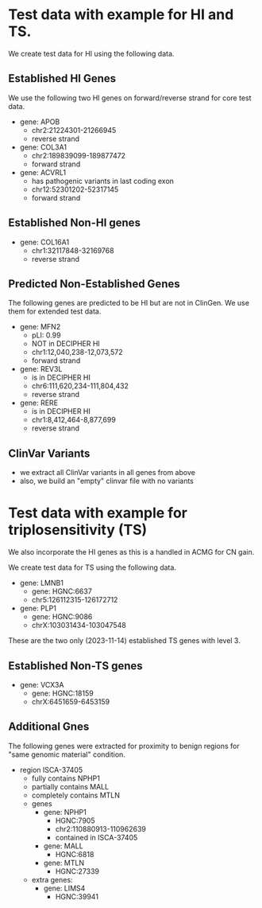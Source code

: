 # Test data with example for HI and TS.

We create test data for HI using the following data.

## Established HI Genes

We use the following two HI genes on forward/reverse strand for core test data.

- gene: APOB
    - chr2:21224301-21266945
    - reverse strand
- gene: COL3A1
    - chr2:189839099-189877472
    - forward strand
- gene: ACVRL1
    - has pathogenic variants in last coding exon
    - chr12:52301202-52317145
    - forward strand

## Established Non-HI genes

- gene: COL16A1
    - chr1:32117848-32169768
    - reverse strand

## Predicted Non-Established Genes

The following genes are predicted to be HI but are not in ClinGen.
We use them for extended test data.

- gene: MFN2
    - pLI: 0.99
    - NOT in DECIPHER HI
    - chr1:12,040,238-12,073,572
    - forward strand
- gene: REV3L
    - is in DECIPHER HI
    - chr6:111,620,234-111,804,432
    - reverse strand
- gene: RERE
    - is in DECIPHER HI
    - chr1:8,412,464-8,877,699
    - reverse strand

## ClinVar Variants

- we extract all ClinVar variants in all genes from above
- also, we build an "empty" clinvar file with no variants

# Test data with example for triplosensitivity (TS)

We also incorporate the HI genes as this is a handled in ACMG for CN gain.

We create test data for TS using the following data.

- gene: LMNB1
    - gene: HGNC:6637
    - chr5:126112315-126172712
- gene: PLP1
    - gene: HGNC:9086
    - chrX:103031434-103047548

These are the two only (2023-11-14) established TS genes with level 3.

## Established Non-TS genes

- gene: VCX3A
    - gene: HGNC:18159
    - chrX:6451659-6453159

## Additional Gnes

The following genes were extracted for proximity to benign regions for "same genomic material" condition.

- region ISCA-37405
    - fully contains NPHP1
    - partially contains MALL
    - completely contains MTLN
    - genes
        - gene: NPHP1
            - HGNC:7905
            - chr2:110880913-110962639
            - contained in ISCA-37405
        - gene: MALL
            - HGNC:6818
        - gene: MTLN
            - HGNC:27339
    - extra genes:
        - gene: LIMS4
            - HGNC:39941
    
